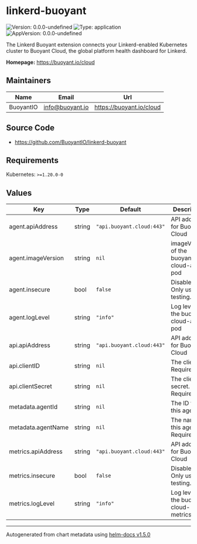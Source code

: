 # linkerd-buoyant

![Version: 0.0.0-undefined](https://img.shields.io/badge/Version-0.0.0--undefined-informational?style=flat-square) ![Type: application](https://img.shields.io/badge/Type-application-informational?style=flat-square) ![AppVersion: 0.0.0-undefined](https://img.shields.io/badge/AppVersion-0.0.0--undefined-informational?style=flat-square)

The Linkerd Buoyant extension connects your Linkerd-enabled Kubernetes cluster to Buoyant Cloud, the global platform health dashboard for Linkerd.

**Homepage:** <https://buoyant.io/cloud>

## Maintainers

| Name      | Email           | Url                      |
| --------- | --------------- | ------------------------ |
| BuoyantIO | info@buoyant.io | https://buoyant.io/cloud |

## Source Code

* <https://github.com/BuoyantIO/linkerd-buoyant>

## Requirements

Kubernetes: `>=1.20.0-0`

## Values

| Key                | Type   | Default                   | Description                                 |
| ------------------ | ------ | ------------------------- | ------------------------------------------- |
| agent.apiAddress   | string | `"api.buoyant.cloud:443"` | API address for Buoyant Cloud               |
| agent.imageVersion | string | `nil`                     | imageVersion of the buoyant-cloud-agent pod |
| agent.insecure     | bool   | `false`                   | Disable TLS. Only use for testing.          |
| agent.logLevel     | string | `"info"`                  | Log level for the buoyant-cloud-agent pod   |
| api.apiAddress     | string | `"api.buoyant.cloud:443"` | API address for Buoyant Cloud               |
| api.clientID       | string | `nil`                     | The client id. Required.                    |
| api.clientSecret   | string | `nil`                     | The client secret. Required.                |
| metadata.agentId   | string | `nil`                     | The ID for this agent                       |
| metadata.agentName | string | `nil`                     | The name for this agent. Required.          |
| metrics.apiAddress | string | `"api.buoyant.cloud:443"` | API address for Buoyant Cloud               |
| metrics.insecure   | bool   | `false`                   | Disable TLS. Only use for testing.          |
| metrics.logLevel   | string | `"info"`                  | Log level for the buoyant-cloud-metrics pod |

----------------------------------------------
Autogenerated from chart metadata using [helm-docs v1.5.0](https://github.com/norwoodj/helm-docs/releases/v1.5.0)
